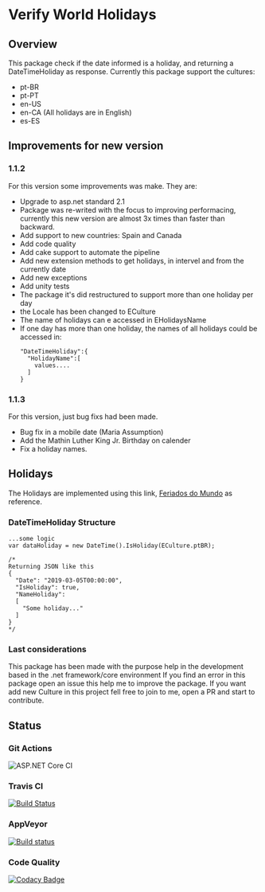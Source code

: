 # Verify World Holidays

## Overview

This package check if the date informed is a holiday, and returning a DateTimeHoliday as response.
Currently this package support the cultures:

* pt-BR
* pt-PT
* en-US
* en-CA (All holidays are in English)
* es-ES

## Improvements for new version

### 1.1.2
  For this version some improvements was make. They are:
  * Upgrade to asp.net standard 2.1
  * Package was re-writed with the focus to improving performacing, currently this new version are almost 3x times than faster than backward.
  * Add support to new countries: Spain and Canada
  * Add code quality
  * Add cake support to automate the pipeline
  * Add new extension methods to get holidays, in intervel and from the currently date
  * Add new exceptions 
  * Add unity tests
  * The package it's did restructured to support more than one holiday per day
  * the Locale has been changed to ECulture
  * The name of holidays can e accessed in EHolidaysName
  * If one day has more than one holiday, the names of all holidays could be accessed in:
    ```
    "DateTimeHoliday":{
      "HolidayName":[
        values....
      ]
    }
    ```
### 1.1.3
  For this version, just bug fixs had been made.
  * Bug fix in a mobile date (Maria Assumption)
  * Add the Mathin Luther King Jr. Birthday on calender
  * Fix a holiday names. 

## Holidays
The Holidays are implemented using this link, [Feriados do Mundo](https://feriados-do-mundo.com.br/) as reference.


### DateTimeHoliday Structure
```
...some logic
var dataHoliday = new DateTime().IsHoliday(ECulture.ptBR);

/*
Returning JSON like this
{
  "Date": "2019-03-05T00:00:00",
  "IsHoliday": true,
  "NameHoliday": 
  [
    "Some holiday..."
  ]
}
*/
```

### Last considerations

This package has been made with the purpose help in the development based in the .net framework/core environment
If you find an error in this package open an issue this help me to improve the package.
If you want add new Culture in this project fell free to join to me, open a PR and start to contribute.

## Status

### Git Actions
![ASP.NET Core CI](https://github.com/guilhermecaixeta/World.Holiday/workflows/ASP.NET%20Core%20CI/badge.svg?branch=master)

### Travis CI
[![Build Status](https://travis-ci.org/guilhermecaixeta/World.Holiday.svg?branch=master)](https://travis-ci.org/guilhermecaixeta/World.Holiday)

### AppVeyor
[![Build status](https://ci.appveyor.com/api/projects/status/rs5ranyllu0g9h08?svg=true)](https://ci.appveyor.com/project/guilhermecaixeta/world-holiday)

### Code Quality
[![Codacy Badge](https://api.codacy.com/project/badge/Grade/a07c597ca4864152ae6bbb88ecb15ada)](https://www.codacy.com/manual/guilhermecaixeta/World.Holiday?utm_source=github.com&amp;utm_medium=referral&amp;utm_content=guilhermecaixeta/World.Holiday&amp;utm_campaign=Badge_Grade)
